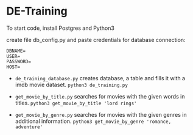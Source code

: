 # DE-Training

To start code, install Postgres and Python3

create file db_config.py and paste credentials for database connection:
```
DBNAME=
USER=
PASSWORD=
HOST=
```

- `de_training_database.py` creates database, a table and fills it with a imdb movie dataset.
`python3 de_training.py`


- `get_movie_by_title.py` searches for movies with the given words in titles.
`python3 get_movie_by_title 'lord rings'`



- `get_movie_by_genre.py` searches for movies with the given genres in additional information.
`python3 get_movie_by_genre 'romance, adventure'`

 